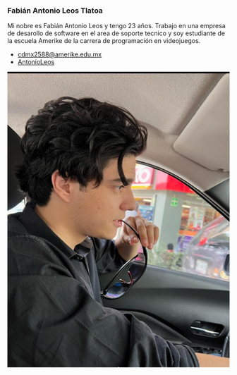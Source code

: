 ### Fabián Antonio Leos Tlatoa

Mi nobre es Fabián Antonio Leos y tengo 23 años. Trabajo en una empresa de desarollo de software en el area de soporte tecnico y soy estudiante de la escuela Amerike de la carrera de programación en videojuegos.

- [cdmx2588@amerike.edu.mx](cdmx2588@amerike.edu.mx)
- [AntonioLeos](https://github.com/TonyZierold)

![Fabian Antonio Leos](/img/AntonioLeos.jpg)